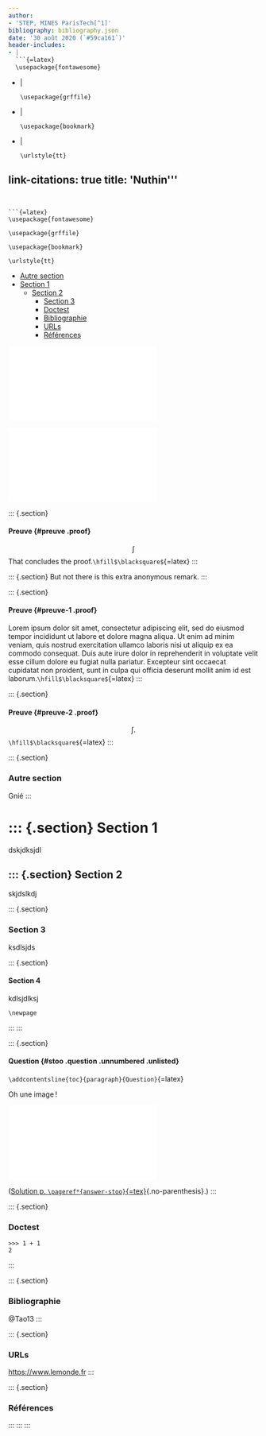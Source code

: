 ```yaml
---
author:
- 'STEP, MINES ParisTech[^1]'
bibliography: bibliography.json
date: '30 août 2020 (`#59ca161`)'
header-includes:
- |
  ```{=latex}
  \usepackage{fontawesome}
  ```
- |
  ```{=latex}
  \usepackage{grffile}
  ```
- |
  ```{=latex}
  \usepackage{bookmark}
  ```
- |
  ```{=latex}
  \urlstyle{tt}
  ```
link-citations: true
title: 'Nuthin'''
---
```


```{=latex}
\usepackage{fontawesome}
```

```{=latex}
\usepackage{grffile}
```

```{=latex}
\usepackage{bookmark}
```

```{=latex}
\urlstyle{tt}
```

-   [Autre section](#autre-section)
-   [Section 1](#section-1)
    -   [Section 2](#section-2)
        -   [Section 3](#section-3)
        -   [Doctest](#doctest)
        -   [Bibliographie](#bibliographie)
        -   [URLs](#urls)
        -   [Références](#références)

![Un exemple de dessin TikZ](images/tikz-picture.tex.pdf)

![Une image conçue en Python (Matplotlib)](images/low-pass.py.pdf)

::: {.section}
#### Preuve {#preuve .proof}

$$
\int
$$ That concludes the proof.`\hfill$\blacksquare$`{=latex}
:::

::: {.section}
But not there is this extra anonymous remark.
:::

::: {.section}
#### Preuve {#preuve-1 .proof}

Lorem ipsum dolor sit amet, consectetur adipiscing elit, sed do eiusmod
tempor incididunt ut labore et dolore magna aliqua. Ut enim ad minim
veniam, quis nostrud exercitation ullamco laboris nisi ut aliquip ex ea
commodo consequat. Duis aute irure dolor in reprehenderit in voluptate
velit esse cillum dolore eu fugiat nulla pariatur. Excepteur sint
occaecat cupidatat non proident, sunt in culpa qui officia deserunt
mollit anim id est laborum.`\hfill$\blacksquare$`{=latex}
:::

::: {.section}
#### Preuve {#preuve-2 .proof}

$$
\int.
$$`\hfill$\blacksquare$`{=latex}
:::

::: {.section}
### Autre section

Gnié
:::

::: {.section}
Section 1
=========

dskjdksjdl

::: {.section}
Section 2
---------

skjdslkdj

::: {.section}
### Section 3

ksdlsjds

::: {.section}
#### Section 4

kdlsjdlksj

```{=tex}
\newpage
```
:::
:::

::: {.section}
#### Question {#stoo .question .unnumbered .unlisted}

`\addcontentsline{toc}{paragraph}{Question}`{=latex}

Oh une image !

![Un exemple de dessin TikZ](images/tikz-picture.tex.pdf)

([Solution p.
`\pageref*{answer-stoo}`{=tex}](#answer-stoo){.no-parenthesis}.)
:::

::: {.section}
### Doctest

    >>> 1 + 1
    2
:::

::: {.section}
### Bibliographie

@Tao13
:::

::: {.section}
### URLs

<https://www.lemonde.fr>
:::

::: {.section}
### Références
:::
:::
:::

[^1]: Ce document est un des produits du projet [$\mbox{\faGithub}$
    `boisgera/CDIS`](https://github.com/), initié par la collaboration
    de [(S)ébastien
    Boisgérault](mailto:sebastien.boisgerault@mines-paristech.fr)
    (CAOR), [(T)homas Romary](mailto:thomas.romary@mines-paristech.fr)
    et [(E)milie Chautru](mailto:emilie.chautru@mines-paristech.fr)
    (GEOSCIENCES), [(P)auline
    Bernard](mailto:pauline.bernard@mines-paristech.fr) (CAS), avec la
    contribution de [Gabriel
    Stoltz](mailto:gabriel-stolz@mines-paristech.fr) (Ecole des Ponts
    ParisTech, CERMICS). Il est mis à disposition selon les termes de
    [la licence Creative Commons "attribution -- pas d'utilisation
    commerciale -- partage dans les mêmes conditions" 4.0
    internationale](http://creativecommons.org/licenses/by-nc-sa/).
